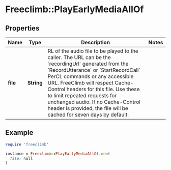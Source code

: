 # Freeclimb::PlayEarlyMediaAllOf

## Properties

| Name | Type | Description | Notes |
| ---- | ---- | ----------- | ----- |
| **file** | **String** | RL of the audio file to be played to the caller. The URL can be the &#x60;recordingUrl&#x60; generated from the &#x60;RecordUtterance&#x60; or &#x60;StartRecordCall&#x60; PerCL commands or any accessible URL. FreeClimb will respect Cache-Control headers for this file. Use these to limit repeated requests for unchanged audio. If no Cache-Control header is provided, the file will be cached for seven days by default. |  |

## Example

```ruby
require 'freeclimb'

instance = Freeclimb::PlayEarlyMediaAllOf.new(
  file: null
)
```

